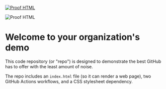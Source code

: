[![Proof HTML](https://github.com/Siepomaga83/demo-repository/actions/workflows/proof-html.yml/badge.svg)](https://github.com/Siepomaga83/demo-repository/actions/workflows/proof-html.yml)

![Proof HTML](https://github.com/Siepomaga83/demo-repository/actions/workflows/proof-html.yml/badge.svg)

# Welcome to your organization's demo
This code repository (or "repo") is designed to demonstrate the best GitHub has to offer with the least amount of noise.

The repo includes an `index.html` file (so it can render a web page), two GitHub Actions workflows, and a CSS stylesheet dependency.
